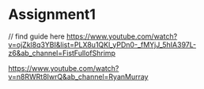 # Assignment1


// find guide here
https://www.youtube.com/watch?v=ojZkl8q3YBI&list=PLX8u1QKl_yPDn0-_fMYjJ_5hIA397L-z6&ab_channel=FistFullofShrimp


https://www.youtube.com/watch?v=n8RWRt8IwrQ&ab_channel=RyanMurray